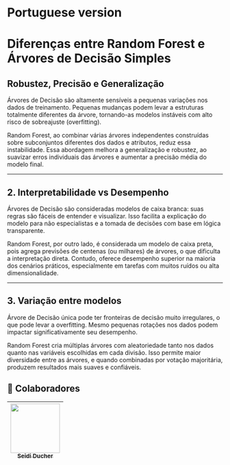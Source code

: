 # Portuguese version

# Diferenças entre Random Forest e Árvores de Decisão Simples

## Robustez, Precisão e Generalização

Árvores de Decisão são altamente sensíveis a pequenas variações nos dados de treinamento. Pequenas mudanças podem levar a estruturas totalmente diferentes da árvore, tornando-as modelos instáveis com alto risco de sobreajuste (overfitting).

Random Forest, ao combinar várias árvores independentes construídas sobre subconjuntos diferentes dos dados e atributos, reduz essa instabilidade. Essa abordagem melhora a generalização e robustez, ao suavizar erros individuais das árvores e aumentar a precisão média do modelo final.

---

## 2. Interpretabilidade vs Desempenho

Árvores de Decisão são consideradas modelos de caixa branca: suas regras são fáceis de entender e visualizar. Isso facilita a explicação do modelo para não especialistas e a tomada de decisões com base em lógica transparente.

Random Forest, por outro lado, é considerada um modelo de caixa preta, pois agrega previsões de centenas (ou milhares) de árvores, o que dificulta a interpretação direta. Contudo, oferece desempenho superior na maioria dos cenários práticos, especialmente em tarefas com muitos ruídos ou alta dimensionalidade.

---

## 3. Variação entre modelos

Árvore de Decisão única pode ter fronteiras de decisão muito irregulares, o que pode levar a overfitting. Mesmo pequenas rotações nos dados podem impactar significativamente seu desempenho.

Random Forest cria múltiplas árvores com aleatoriedade tanto nos dados quanto nas variáveis escolhidas em cada divisão. Isso permite maior diversidade entre as árvores, e quando combinadas por votação majoritária, produzem resultados mais suaves e confiáveis.


## 👾 Colaboradores
|  [<img loading="lazy" src="https://avatars.githubusercontent.com/u/153019298?v=4" width=115><br><sub>Seidi Ducher</sub>](https://github.com/seidiDucher)  
| :---: |